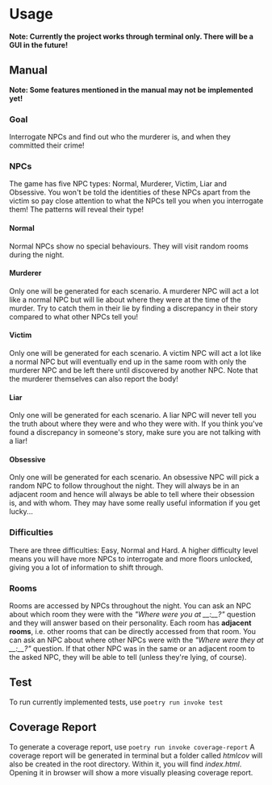 # Usage
**Note: Currently the project works through terminal only. There will be a GUI in the future!**
## Manual
**Note: Some features mentioned in the manual may not be implemented yet!**
### Goal
Interrogate NPCs and find out who the murderer is, and when they committed their crime!
### NPCs
The game has five NPC types: Normal, Murderer, Victim, Liar and Obsessive. You won't be told the identities of these NPCs apart from the victim so pay close attention to what the NPCs tell you when you interrogate them! The patterns will reveal their type!
#### Normal
Normal NPCs show no special behaviours. They will visit random rooms during the night.
#### Murderer
Only one will be generated for each scenario. A murderer NPC will act a lot like a normal NPC but will lie about where they were at the time of the murder. Try to catch them in their lie by finding a discrepancy in their story compared to what other NPCs tell you!
#### Victim
Only one will be generated for each scenario. A victim NPC will act a lot like a normal NPC but will eventually end up in the same room with only the murderer NPC and be left there until discovered by another NPC. Note that the murderer themselves can also report the body!
#### Liar
Only one will be generated for each scenario. A liar NPC will never tell you the truth about where they were and who they were with. If you think you've found a discrepancy in someone's story, make sure you are not talking with a liar!
#### Obsessive
Only one will be generated for each scenario. An obsessive NPC will pick a random NPC to follow throughout the night. They will always be in an adjacent room and hence will always be able to tell where their obsession is, and with whom. They may have some really useful information if you get lucky...
### Difficulties
There are three difficulties: Easy, Normal and Hard.
A higher difficulty level means you will have more NPCs to interrogate and more floors unlocked, giving you a lot of information to shift through.
### Rooms
Rooms are accessed by NPCs throughout the night. You can ask an NPC about which room they were with the *"Where were you at \_\_:\_\_?"* question and they will answer based on their personality.
Each room has **adjacent rooms**, i.e. other rooms that can be directly accessed from that room. You can ask an NPC about where other NPCs were with the *"Where were they at \_\_:\_\_?"* question. If that other NPC was in the same or an adjacent room to the asked NPC, they will be able to tell (unless they're lying, of course).
## Test
To run currently implemented tests, use `poetry run invoke test`
## Coverage Report
To generate a coverage report, use `poetry run invoke coverage-report`
A coverage report will be generated in terminal but a folder called *htmlcov* will also be created in the root directory. Within it, you will find *index.html*. Opening it in browser will show a more visually pleasing coverage report.
